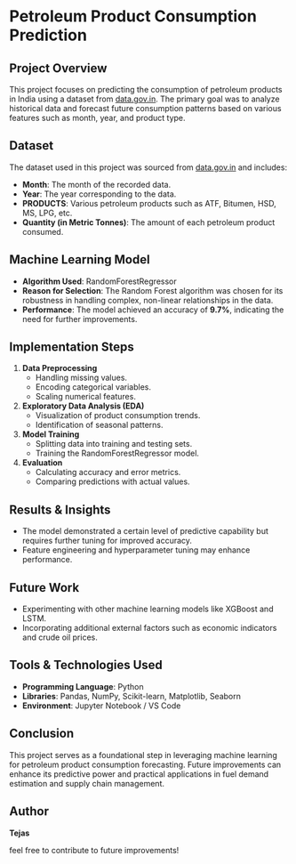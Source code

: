 # Petroleum Product Consumption Prediction

## Project Overview
This project focuses on predicting the consumption of petroleum products in India using a dataset from [data.gov.in](https://data.gov.in/). The primary goal was to analyze historical data and forecast future consumption patterns based on various features such as month, year, and product type.

## Dataset
The dataset used in this project was sourced from [data.gov.in](https://data.gov.in/) and includes:
- **Month**: The month of the recorded data.
- **Year**: The year corresponding to the data.
- **PRODUCTS**: Various petroleum products such as ATF, Bitumen, HSD, MS, LPG, etc.
- **Quantity (in Metric Tonnes)**: The amount of each petroleum product consumed.

## Machine Learning Model
- **Algorithm Used**: RandomForestRegressor
- **Reason for Selection**: The Random Forest algorithm was chosen for its robustness in handling complex, non-linear relationships in the data.
- **Performance**: The model achieved an accuracy of **9.7%**, indicating the need for further improvements.

## Implementation Steps
1. **Data Preprocessing**
   - Handling missing values.
   - Encoding categorical variables.
   - Scaling numerical features.
2. **Exploratory Data Analysis (EDA)**
   - Visualization of product consumption trends.
   - Identification of seasonal patterns.
3. **Model Training**
   - Splitting data into training and testing sets.
   - Training the RandomForestRegressor model.
4. **Evaluation**
   - Calculating accuracy and error metrics.
   - Comparing predictions with actual values.

## Results & Insights
- The model demonstrated a certain level of predictive capability but requires further tuning for improved accuracy.
- Feature engineering and hyperparameter tuning may enhance performance.

## Future Work
- Experimenting with other machine learning models like XGBoost and LSTM.
- Incorporating additional external factors such as economic indicators and crude oil prices.

## Tools & Technologies Used
- **Programming Language**: Python
- **Libraries**: Pandas, NumPy, Scikit-learn, Matplotlib, Seaborn
- **Environment**: Jupyter Notebook / VS Code

## Conclusion
This project serves as a foundational step in leveraging machine learning for petroleum product consumption forecasting. Future improvements can enhance its predictive power and practical applications in fuel demand estimation and supply chain management.

## Author
**Tejas**

feel free to contribute to future improvements!

